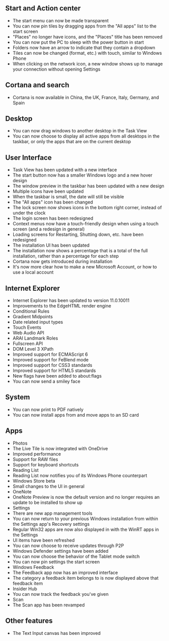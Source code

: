 ## Start and Action center
- The start menu can now be made transparent
- You can now pin tiles by dragging apps from the "All apps" list to the start screen
- "Places" no longer have icons, and the "Places" title has been removed
- You can now put the PC to sleep with the power button in start
- Folders now have an arrow to indicate that they contain a dropdown
- Tiles can now be changed (format, etc.) with touch, similar to Windows Phone
- When clicking on the network icon, a new window shows up to manage your connection without opening Settings

## Cortana and search
- Cortana is now available in China, the UK, France, Italy, Germany, and Spain

## Desktop
- You can now drag windows to another desktop in the Task View
- You can now choose to display all active apps from all desktops in the taskbar, or only the apps that are on the current desktop

## User Interface
- Task View has been updated with a new interface
- The start button now has a smaller Windows logo and a new hover design
- The window preview in the taskbar has been updated with a new design
- Multiple icons have been updated
- When the taskbar is small, the date will still be visible
- The "All apps" icon has been changed
- The lock screen now shows icons in the bottom right corner, instead of under the clock
- The login screen has been redesigned
- Context menus now have a touch-friendly design when using a touch screen (and a redesign in general)
- Loading screens for Restarting, Shutting down, etc. have been redesigned
- The installation UI has been updated
- The installation now shows a percentage that is a total of the full installation, rather than a percentage for each step
- Cortana now gets introduced during installation
- It's now more clear how to make a new Microsoft Account, or how to use a local account

## Internet Explorer
- Internet Explorer has been updated to version 11.0.10011
- Improvements to the EdgeHTML render engine
 - Conditional Rules
 - Gradient Midpoints
 - Date related input types
 - Touch Events
 - Web Audio API
 - ARAI Landmark Roles
 - Fullscreen API
 - DOM Level 3 XPath
 - Improved support for ECMAScript 6
 - Improved support for FeBlend mode
 - Improved support for CSS3 standards
 - Improved support for HTML5 standards
- New flags have been added to about:flags
- You can now send a smiley face

## System
- You can now print to PDF natively
- You can now install apps from and move apps to an SD card

## Apps
- Photos
 - The Live Tile is now integrated with OneDrive
 - Improved performance
 - Support for RAW files
 - Support for keyboard shortcuts
- Reading List
 - Reading List now notifies you of its Windows Phone counterpart
- Windows Store beta
 - Small changes to the UI in general
- OneNote
 - OneNote Preview is now the default version and no longer requires an update to be installed to show up
- Settings
 - There are new app management tools
 - You can now return to your previous Windows installation from within the Settings app's Recovery settings
 - Regular Win32 apps are now also displayed in with the WinRT apps in the Settings
 - UI items have been refreshed
 - You can now choose to receive updates through P2P
 - Windows Defender settings have been added
 - You can now choose the behavior of the Tablet mode switch
 - You can now pin settings the start screen
- Windows Feedback
 - The Feedback app now has an improved interface
 - The category a feedback item belongs to is now displayed above that feedback item
- Insider Hub
 - You can now track the feedback you've given
- Scan
 - The Scan app has been revamped

## Other features
- The Text Input canvas has been improved